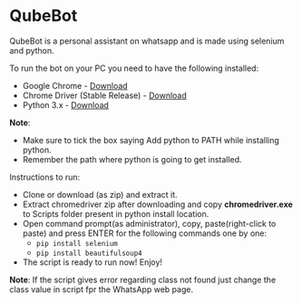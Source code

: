 # QubeBot
QubeBot is a personal assistant on whatsapp and is made using selenium and python. 

To run the bot on your PC you need to have the following installed:
- Google Chrome - [Download](https://www.google.com/chrome/)
- Chrome Driver (Stable Release) - [Download](http://chromedriver.chromium.org/)
- Python 3.x - [Download](https://www.python.org/downloads/)

**Note**: 
- Make sure to tick the box saying Add python to PATH while installing python.
- Remember the path where python is going to get installed.

Instructions to run:
- Clone or download (as zip) and extract it.
- Extract chromedriver zip after downloading and copy **chromedriver.exe** to Scripts folder present in python install location.
- Open command prompt(as administrator), copy, paste(right-click to paste) and press ENTER for the following commands one by one:
  - `pip install selenium`
  - `pip install beautifulsoup4`
- The script is ready to run now! Enjoy!   

**Note**:
If the script gives error regarding class not found just change the class value in script fpr the WhatsApp web page.

